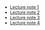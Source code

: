 
+ [Lecture note 1](https://tmieno2.github.io/Data-Science-with-R/Chapter-1-Introduction/Introduction.html)
+ [Lecture note 2](https://tmieno2.github.io/DS_Lecture_2/)
+ [Lecture note 3](https://tmieno2.github.io/DS_Lecture_3/)
+ [Lecture note 4](https://tmieno2.github.io/DS_Lecture_4/)